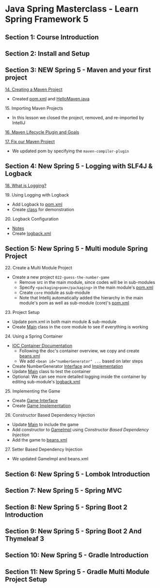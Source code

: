 # Java Spring Masterclass - Learn Spring Framework 5

## Section 1: Course Introduction

## Section 2: Install and Setup

## Section 3: NEW Spring 5 - Maven and your first project

[14. Creating a Maven Project](014_hello-maven/)
- Created [pom.xml](014_hello-maven/pom.xml) and [HelloMaven.java](014_hello-maven/src/main/java/academy/learnprogramming/HelloMaven.java)

15\. Importing Maven Projects

- In this lesson we closed the project, removed, and re-imported by IntelliJ

[16. Maven Lifecycle Plugin and Goals](016_maven-lifecycle.md)

[17. Fix our Maven Project](014_hello-maven/pom.xml)

- We updated pom by specifying the `maven-compiler-plugin`

## Section 4: New Spring 5 - Logging with SLF4J & Logback

[18. What is Logging?](018_logging.md)

19\. Using Logging with Logback
- Add Logback to [pom.xml](014_hello-maven/pom.xml)
- Create [class](014_hello-maven/src/main/java/academy/learnprogramming/L19Logback.java) for demonstration

20\. Logback Configuration
- [Notes](020_logback_config.md)
- Create [logback.xml](014_hello-maven/src/main/resources/logback.xml)

## Section 5: New Spring 5 - Multi module Spring Project

22\. Create a Multi Module Project
- Create a new project `022-guess-the-number-game`
    - Remove src in the main module, since codes will be in sub-modules
    - Specify ```<packaging>pom</packaging>``` in the main module's [pom.xml](022-guess-the-number-game/pom.xml)
    - Create `core` module as sub-module
    - Note that Intellij automatically added the hierarchy in the main module's pom as well as sub-module (core)'s [pom.xml](022-guess-the-number-game/core/pom.xml)

23\. Project Setup
- Update pom.xml in both main module & sub-module
- Create [Main](022-guess-the-number-game/core/src/main/java/academy/learnprogramming/Main.java) class in the core module to see if everything is working

24\. Using a Spring Container
- [IOC Container Documentation](https://docs.spring.io/spring-framework/reference/core/beans.html)
    - Following the doc's container overview, we copy and create [beans.xml](022-guess-the-number-game/core/src/main/resources/beans.xml)
    - We add `<bean id="numberGenerator" ...` based on later steps
- Create NumberGenerator [Interface](022-guess-the-number-game/core/src/main/java/academy/learnprogramming/NumberGenerator.java) and [Implementation](022-guess-the-number-game/core/src/main/java/academy/learnprogramming/NumberGeneratorImpl.java)
- Update [Main](022-guess-the-number-game/core/src/main/java/academy/learnprogramming/Main.java) class to test the container
- Optional: We can see more detailed logging inside the container by editing sub-module's [logback.xml](022-guess-the-number-game/core/src/main/resources/logback.xml)

25\. Implementing the Game
- Create [Game Interface](022-guess-the-number-game/core/src/main/java/academy/learnprogramming/Game.java)
- Create [Game Implementation](022-guess-the-number-game/core/src/main/java/academy/learnprogramming/GameImpl.java)

26\. Constructor Based Dependency Injection
- Update [Main](022-guess-the-number-game/core/src/main/java/academy/learnprogramming/Main.java) to include the game
- Add constructor to [GameImpl](022-guess-the-number-game/core/src/main/java/academy/learnprogramming/GameImpl.java) using _Constructor Based Dependency Injection_
- Add the game to [beans.xml](022-guess-the-number-game/core/src/main/resources/beans.xml)

27\. Setter Based Dependency Injection
- We updated GameImpl and beans.xml

## Section 6: New Spring 5 - Lombok Introduction

## Section 7: New Spring 5 - Spring MVC

## Section 8: New Spring 5 - Spring Boot 2 Introduction

## Section 9: New Spring 5 - Spring Boot 2 And Thymeleaf 3

## Section 10: New Spring 5 - Gradle Introduction

## Section 11: New Spring 5 - Gradle Multi Module Project Setup